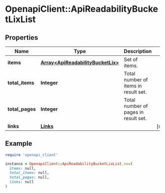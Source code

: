 # OpenapiClient::ApiReadabilityBucketLixList

## Properties

| Name | Type | Description | Notes |
| ---- | ---- | ----------- | ----- |
| **items** | [**Array&lt;ApiReadabilityBucketLix&gt;**](ApiReadabilityBucketLix.md) | Set of items. |  |
| **total_items** | **Integer** | Total number of items in result set. |  |
| **total_pages** | **Integer** | Total number of pages in result set. |  |
| **links** | [**Links**](Links.md) |  | [optional] |

## Example

```ruby
require 'openapi_client'

instance = OpenapiClient::ApiReadabilityBucketLixList.new(
  items: null,
  total_items: null,
  total_pages: null,
  links: null
)
```

